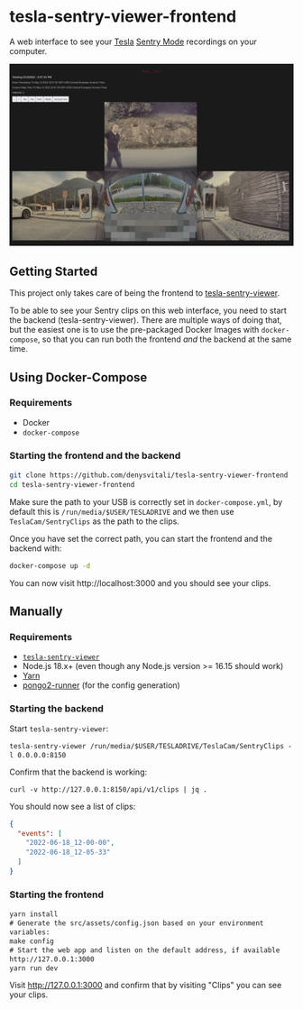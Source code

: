# tesla-sentry-viewer-frontend

A web interface to see your [Tesla](https://www.tesla.com/) [Sentry Mode](https://www.tesla.com/ownersmanual/model3/en_us/GUID-3C7A4D8B-2904-4093-9841-35596A110DE7.html) recordings on your computer.

![Viewing a single clip](./docs/example.jpg)

## Getting Started

This project only takes care of being the frontend to [tesla-sentry-viewer](https://github.com/denysvitali/tesla-sentry-viewer).

To be able to see your Sentry clips on this web interface, you need to start the backend (tesla-sentry-viewer). There are multiple ways of doing that, but the easiest one is to use the pre-packaged Docker Images with `docker-compose`, so that you can run both the frontend _and_ the backend at the same time.

## Using Docker-Compose

### Requirements

- Docker
- `docker-compose`

### Starting the frontend and the backend

```bash
git clone https://github.com/denysvitali/tesla-sentry-viewer-frontend
cd tesla-sentry-viewer-frontend
```

Make sure the path to your USB is correctly set in `docker-compose.yml`, by default this is `/run/media/$USER/TESLADRIVE` and we then use `TeslaCam/SentryClips` as the path to the clips.

Once you have set the correct path, you can start the frontend and the backend with:

```bash
docker-compose up -d
```

You can now visit http://localhost:3000 and you should see your clips.


## Manually

### Requirements

- [`tesla-sentry-viewer`](https://github.com/denysvitali/tesla-sentry-viewer)
- Node.js 18.x+ (even though any Node.js version >= 16.15 should work)
- [Yarn](https://github.com/yarnpkg/yarn)
- [pongo2-runner](https://github.com/swisscom/pongo2-runner) (for the config generation)

### Starting the backend

Start `tesla-sentry-viewer`:

```shell
tesla-sentry-viewer /run/media/$USER/TESLADRIVE/TeslaCam/SentryClips -l 0.0.0.0:8150
```

Confirm that the backend is working:

```
curl -v http://127.0.0.1:8150/api/v1/clips | jq .
```

You should now see a list of clips:

```json
{
  "events": [
    "2022-06-18_12-00-00",
    "2022-06-18_12-05-33"
  ]
}
```

### Starting the frontend

```shell
yarn install
# Generate the src/assets/config.json based on your environment variables:
make config
# Start the web app and listen on the default address, if available http://127.0.0.1:3000
yarn run dev
```

Visit http://127.0.0.1:3000 and confirm that by visiting "Clips" you can see your clips.
